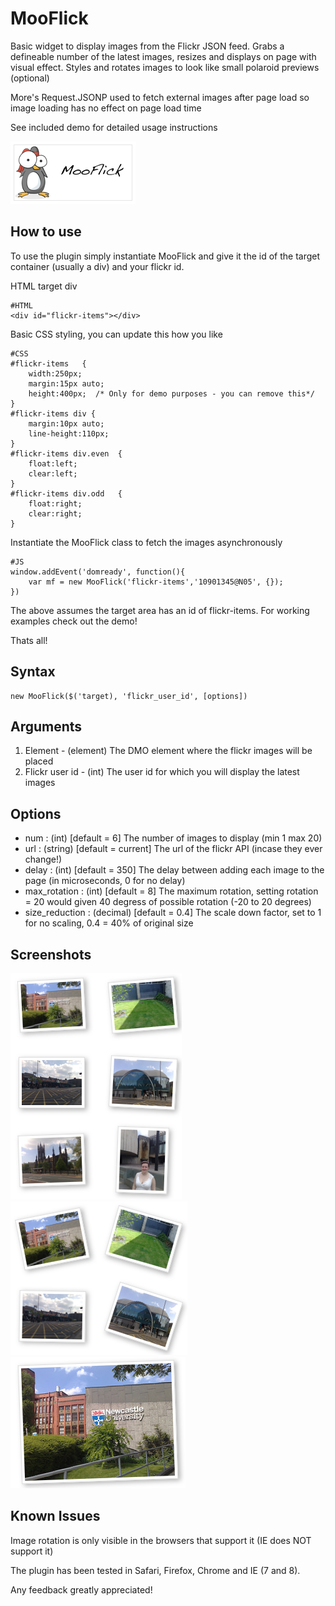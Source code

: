 MooFlick
===========

Basic widget to display images from the Flickr JSON feed. Grabs a defineable number of the latest images, resizes and displays on page with visual effect. Styles and rotates images to look like small polaroid previews (optional)

More's Request.JSONP used to fetch external images after page load so image loading has no effect on page load time

See included demo for detailed usage instructions

![Screenshot](http://github.com/ninjapenguin/MooFlick/raw/master/Images/mf.png)

How to use
----------

To use the plugin simply instantiate MooFlick and give it the id of the target container (usually a div) and your flickr id.

HTML target div

	#HTML
	<div id="flickr-items"></div>

Basic CSS styling, you can update this how you like

	#CSS
	#flickr-items	{
		width:250px;
		margin:15px auto;
		height:400px;  /* Only for demo purposes - you can remove this*/
	}
	#flickr-items div {
		margin:10px auto;
		line-height:110px;
	}
	#flickr-items div.even	{
		float:left;
		clear:left;
	}
	#flickr-items div.odd	{
		float:right;
		clear:right;
	}

Instantiate the MooFlick class to fetch the images asynchronously

	#JS
	window.addEvent('domready', function(){
		var mf = new MooFlick('flickr-items','10901345@N05', {});
	})

The above assumes the target area has an id of flickr-items. For working examples check out the demo!

Thats all!

Syntax
------
	new MooFlick($('target), 'flickr_user_id', [options])

Arguments
---------
1. Element - (element) The DMO element where the flickr images will be placed
2. Flickr user id - (int) The user id for which you will display the latest images

Options
-------
* num				: (int) 	[default = 6] The number of images to display (min 1 max 20)
* url				: (string) 	[default = current] The url of the flickr API (incase they ever change!)
* delay				: (int) 	[default = 350] The delay between adding each image to the page (in microseconds, 0 for no delay)
* max_rotation		: (int) 	[default = 8] The maximum rotation, setting rotation = 20 would given 40 degress of possible rotation (-20 to 20 degrees)
* size_reduction	: (decimal)	[default = 0.4] The scale down factor, set to 1 for no scaling, 0.4 = 40% of original size

Screenshots
-----------
![Screenshot](http://github.com/ninjapenguin/MooFlick/raw/master/Images/s1.png)
![Screenshot](http://github.com/ninjapenguin/MooFlick/raw/master/Images/s2.png)
![Screenshot](http://github.com/ninjapenguin/MooFlick/raw/master/Images/s3.png)

Known Issues
------------
Image rotation is only visible in the browsers that support it (IE does NOT support it)

The plugin has been tested in Safari, Firefox, Chrome and IE (7 and 8).

Any feedback greatly appreciated!